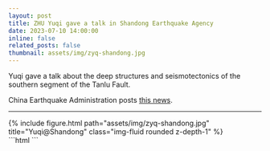 ```yaml
---
layout: post
title: ZHU Yuqi gave a talk in Shandong Earthquake Agency
date: 2023-07-10 14:00:00
inline: false
related_posts: false
thumbnail: assets/img/zyq-shandong.jpg
---
```


Yuqi gave a talk about the deep structures and seismotectonics of the southern segment of the Tanlu Fault.

China Earthquake Administration posts [this news](https://www.cea.gov.cn/cea/xwzx/xydt/5734732/index.html).

***
<div class="row">
    <div class="col-sm mt-3 mt-md-0">
        {% include figure.html path="assets/img/zyq-shandong.jpg" title="Yuqi@Shandong" class="img-fluid rounded z-depth-1" %}
    </div>
```html
<script src="https://giscus.app/client.js"
        data-repo="ihuangz/ihuangz.github.io"
        data-repo-id="R_kgDOJ3wHkg"
        data-category="Announcements"
        data-category-id="DIC_kwDOJ3wHks4CX7fy"
        data-mapping="pathname"
        data-strict="1"
        data-reactions-enabled="1"
        data-emit-metadata="0"
        data-input-position="top"
        data-theme="preferred_color_scheme"
        data-lang="en"
        data-loading="lazy"
        crossorigin="anonymous"
        async>
</script>
```
